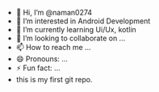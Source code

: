 - 👋 Hi, I’m @naman0274
- 👀 I’m interested in Android Development
- 🌱 I’m currently learning Ui/Ux, kotlin
- 💞️ I’m looking to collaborate on ...
- 📫 How to reach me ...
- 😄 Pronouns: ...
- ⚡ Fun fact: ...
- this is my first git repo.
  

<!---
naman0274/naman0274 is a ✨ special ✨ repository because its `README.md` (this file) appears on your GitHub profile.
You can click the Preview link to take a look at your changes.
--->
